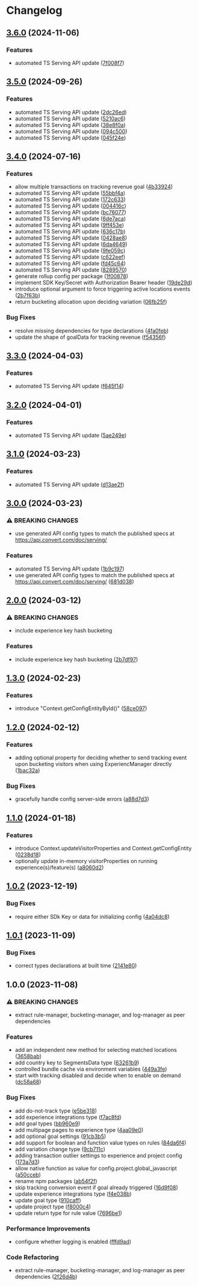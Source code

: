 # Changelog

## [3.6.0](https://github.com/convertcom/javascript-sdk/compare/js-sdk-types-v3.5.0...js-sdk-types-v3.6.0) (2024-11-06)


### Features

* automated TS Serving API update ([7f008f7](https://github.com/convertcom/javascript-sdk/commit/7f008f7adc4120632ab445444fa475a1f3d70807))

## [3.5.0](https://github.com/convertcom/javascript-sdk/compare/js-sdk-types-v3.4.0...js-sdk-types-v3.5.0) (2024-09-26)


### Features

* automated TS Serving API update ([2dc26ed](https://github.com/convertcom/javascript-sdk/commit/2dc26edbb0ef978c2bd17be0f1d3fc6c7816b65f))
* automated TS Serving API update ([5210ac6](https://github.com/convertcom/javascript-sdk/commit/5210ac62f80cc7a5c857638504fbef90c16355be))
* automated TS Serving API update ([38e8f0a](https://github.com/convertcom/javascript-sdk/commit/38e8f0a862e41a4153b0ddd4b4273f0194d99214))
* automated TS Serving API update ([094c500](https://github.com/convertcom/javascript-sdk/commit/094c500ac1c0832606744012eefcbe976f85323a))
* automated TS Serving API update ([045f24e](https://github.com/convertcom/javascript-sdk/commit/045f24e4f114448db36992ae2d937838964a5dc0))

## [3.4.0](https://github.com/convertcom/javascript-sdk/compare/js-sdk-types-v3.3.0...js-sdk-types-v3.4.0) (2024-07-16)


### Features

* allow multiple transactions on tracking revenue goal ([4b33924](https://github.com/convertcom/javascript-sdk/commit/4b339245c83a02897629292bb3e98ab7cdac4b61))
* automated TS Serving API update ([55bbf4a](https://github.com/convertcom/javascript-sdk/commit/55bbf4a7a3b9498ecc28e937a2cc3b89fadd3044))
* automated TS Serving API update ([172c633](https://github.com/convertcom/javascript-sdk/commit/172c63363a7fbb2cf8977ced162187c59a567204))
* automated TS Serving API update ([004416c](https://github.com/convertcom/javascript-sdk/commit/004416c17e338f028da0a552d82d99891252f345))
* automated TS Serving API update ([bc76077](https://github.com/convertcom/javascript-sdk/commit/bc7607742ca284cb74bfb3c111d220472ba0048b))
* automated TS Serving API update ([6de7aca](https://github.com/convertcom/javascript-sdk/commit/6de7aca3e6c04c1cbb00ca695a83f9486b21c620))
* automated TS Serving API update ([9ff453e](https://github.com/convertcom/javascript-sdk/commit/9ff453ed5c349ff4c6831ca78c78c71286cb4202))
* automated TS Serving API update ([636c17b](https://github.com/convertcom/javascript-sdk/commit/636c17b755ebca9f6b76bfca9baf8b1e5a7d6f74))
* automated TS Serving API update ([0428ae8](https://github.com/convertcom/javascript-sdk/commit/0428ae87ff2c8efe34859ed29591349144c9f44a))
* automated TS Serving API update ([6da4649](https://github.com/convertcom/javascript-sdk/commit/6da46494111d3e1774891c0d682675846fee4b49))
* automated TS Serving API update ([9fe059c](https://github.com/convertcom/javascript-sdk/commit/9fe059c601e84fd5ef77ec4fd6f5cde2235ed80f))
* automated TS Serving API update ([c622eef](https://github.com/convertcom/javascript-sdk/commit/c622eefdb278f9c4bc98cddaaa7c1d170b92e23f))
* automated TS Serving API update ([fd45c64](https://github.com/convertcom/javascript-sdk/commit/fd45c64dd96f5556cc7b73219dc2d593c30b017b))
* automated TS Serving API update ([8289570](https://github.com/convertcom/javascript-sdk/commit/8289570f5aef3b9b4217ea9ea775ae35ce19abd5))
* generate rollup config per package ([1f00878](https://github.com/convertcom/javascript-sdk/commit/1f008780cc716a697e1a80bb407159b783f88a9f))
* implement SDK Key/Secret with Authorization Bearer header ([19de29d](https://github.com/convertcom/javascript-sdk/commit/19de29d8961152ab26acdd51346b60248f664bf3))
* introduce optional argument to force triggering active locations events ([2b7f63b](https://github.com/convertcom/javascript-sdk/commit/2b7f63b69c29daf8fbbd806270552de044490a7d))
* return bucketing allocation upon deciding variation ([06fb25f](https://github.com/convertcom/javascript-sdk/commit/06fb25fb56477dfbd55e46af5d38dd53316cfdc9))


### Bug Fixes

* resolve missing dependencies for type declarations ([4fa0feb](https://github.com/convertcom/javascript-sdk/commit/4fa0feb2926acfc7ec82ec0b41c46b8f3753b7f1))
* update the shape of goalData for tracking revenue ([f54356f](https://github.com/convertcom/javascript-sdk/commit/f54356f2b76e2def36bf75d0f95c31134a2de74d))

## [3.3.0](https://github.com/convertcom/javascript-sdk/compare/js-sdk-types-v3.2.0...js-sdk-types-v3.3.0) (2024-04-03)


### Features

* automated TS Serving API update ([f645f14](https://github.com/convertcom/javascript-sdk/commit/f645f1470754d7d279f402dd84c91dc3984ac75e))

## [3.2.0](https://github.com/convertcom/javascript-sdk/compare/js-sdk-types-v3.1.0...js-sdk-types-v3.2.0) (2024-04-01)


### Features

* automated TS Serving API update ([5ae249e](https://github.com/convertcom/javascript-sdk/commit/5ae249ea395668997ed6f0c967f9e503ca2ab788))

## [3.1.0](https://github.com/convertcom/javascript-sdk/compare/js-sdk-types-v3.0.0...js-sdk-types-v3.1.0) (2024-03-23)


### Features

* automated TS Serving API update ([d13ae2f](https://github.com/convertcom/javascript-sdk/commit/d13ae2f72a571386989b535e471b857898938a50))

## [3.0.0](https://github.com/convertcom/javascript-sdk/compare/js-sdk-types-v2.0.0...js-sdk-types-v3.0.0) (2024-03-23)


### ⚠ BREAKING CHANGES

* use generated API config types to match the published specs at https://api.convert.com/doc/serving/

### Features

* automated TS Serving API update ([1b9c197](https://github.com/convertcom/javascript-sdk/commit/1b9c1978b5bb805540d2efd06d8d9ea129a71707))
* use generated API config types to match the published specs at https://api.convert.com/doc/serving/ ([681d038](https://github.com/convertcom/javascript-sdk/commit/681d03845c2d36e303930865275677e8a37faa15))

## [2.0.0](https://github.com/convertcom/javascript-sdk/compare/js-sdk-types-v1.3.0...js-sdk-types-v2.0.0) (2024-03-12)


### ⚠ BREAKING CHANGES

* include experience key hash bucketing

### Features

* include experience key hash bucketing ([2b7df97](https://github.com/convertcom/javascript-sdk/commit/2b7df976506666b9ef251563008c18a5a00ed7ff))

## [1.3.0](https://github.com/convertcom/javascript-sdk/compare/js-sdk-types-v1.2.0...js-sdk-types-v1.3.0) (2024-02-23)


### Features

* introduce "Context.getConfigEntityById()" ([58ce097](https://github.com/convertcom/javascript-sdk/commit/58ce097f0bf048825d010a7ccc93225854311380))

## [1.2.0](https://github.com/convertcom/javascript-sdk/compare/js-sdk-types-v1.1.0...js-sdk-types-v1.2.0) (2024-02-12)


### Features

* adding optional property for deciding whether to send tracking  event upon bucketing visitors when using ExperiencManager directly ([1bac32a](https://github.com/convertcom/javascript-sdk/commit/1bac32a2c38f15f47b4009aabec5a381c443ded9))


### Bug Fixes

* gracefully handle config server-side errors ([a88d7d3](https://github.com/convertcom/javascript-sdk/commit/a88d7d395d98c850b6af002237d3128f97cad89a))

## [1.1.0](https://github.com/convertcom/javascript-sdk/compare/js-sdk-types-v1.0.2...js-sdk-types-v1.1.0) (2024-01-18)


### Features

* introduce Context.updateVisitorProperties and Context.getConfigEntity ([0238d18](https://github.com/convertcom/javascript-sdk/commit/0238d18afa1699261c1acc30514931937dd430a1))
* optionally update in-memory visitorProperties on running experience(s)/feature(s) ([a8060d2](https://github.com/convertcom/javascript-sdk/commit/a8060d27b66d7aeb160b5cee740e6e716afcb688))

## [1.0.2](https://github.com/convertcom/javascript-sdk/compare/js-sdk-types-v1.0.1...js-sdk-types-v1.0.2) (2023-12-19)


### Bug Fixes

* require either SDk Key or data for initializing config ([4a04dc8](https://github.com/convertcom/javascript-sdk/commit/4a04dc80a226cc46b5e058ad30d3ee9ad5b2513c))

## [1.0.1](https://github.com/convertcom/javascript-sdk/compare/js-sdk-types-v1.0.0...js-sdk-types-v1.0.1) (2023-11-09)


### Bug Fixes

* correct types declarations at built time ([2141e80](https://github.com/convertcom/javascript-sdk/commit/2141e800049f9bcbf4641444b763443f196de146))

## 1.0.0 (2023-11-08)


### ⚠ BREAKING CHANGES

* extract rule-manager, bucketing-manager, and log-manager as peer dependencies

### Features

* add an independent new method for selecting matched locations ([3658bab](https://github.com/convertcom/javascript-sdk/commit/3658bab12960337a3c5fddd4b5e368b2d2736b5d))
* add country key to SegmentsData type ([63261b9](https://github.com/convertcom/javascript-sdk/commit/63261b96225a8d6aa4ebff3e040c64ca485fdd08))
* controlled bundle cache via environment variables ([449a3fe](https://github.com/convertcom/javascript-sdk/commit/449a3fe6a80f8cbaa2acf6aceb6c6b73eea387d3))
* start with tracking disabled and decide when to enable on demand ([dc58a68](https://github.com/convertcom/javascript-sdk/commit/dc58a68c4d1257e2093664a975a1d07609063da4))


### Bug Fixes

* add do-not-track type ([e5be318](https://github.com/convertcom/javascript-sdk/commit/e5be31824513df5c0214af5d667ca20b72577cdb))
* add experience integrations type ([f7ac8fd](https://github.com/convertcom/javascript-sdk/commit/f7ac8fd68f8fda78067a05f1cb41f6f203e8e36b))
* add goal types ([bb960e9](https://github.com/convertcom/javascript-sdk/commit/bb960e9bca12b871011967c46a5e84da7267fff4))
* add multipage pages to experience type ([4aa09e0](https://github.com/convertcom/javascript-sdk/commit/4aa09e0262cb766b07b22526d4668f73aba5b82f))
* add optional goal settings ([91cb3b5](https://github.com/convertcom/javascript-sdk/commit/91cb3b5ddf8580e065c8081cfa2757181ec7aefb))
* add support for boolean and function value types on rules ([84da6f4](https://github.com/convertcom/javascript-sdk/commit/84da6f46be18bdf27536100cc8f7d808feaf403f))
* add variation change type ([9cb711c](https://github.com/convertcom/javascript-sdk/commit/9cb711cdd4af84cb0ced2d191516354105190541))
* adding transaction outlier settings to experience and project config ([173a7d3](https://github.com/convertcom/javascript-sdk/commit/173a7d3715f59c44126f896de1150e1cac66df5b))
* allow native function as value for config.project.global_javascript ([a50cceb](https://github.com/convertcom/javascript-sdk/commit/a50cceb7b316116eb9044ff363e9f28ccdc0444b))
* rename npm packages ([ab54f2f](https://github.com/convertcom/javascript-sdk/commit/ab54f2ff6da4bb11caf28136117d871b48b262ef))
* skip tracking conversion event if goal already triggered ([16d9f08](https://github.com/convertcom/javascript-sdk/commit/16d9f08eae67923c3ae181e8d0c61ff0ad47acec))
* update experience integrations type ([f4e038b](https://github.com/convertcom/javascript-sdk/commit/f4e038b8b79d2057b64d107ddae132407d3ffc68))
* update goal type ([910caff](https://github.com/convertcom/javascript-sdk/commit/910caff59c63094031d1d2e85ccc978a963a107b))
* update project type ([f8000c4](https://github.com/convertcom/javascript-sdk/commit/f8000c492c82b265e826bb809477f030e6d6cc64))
* update return type for rule value ([7696be1](https://github.com/convertcom/javascript-sdk/commit/7696be160c47a9d4b0560f632d4bc49f75dc6dbe))


### Performance Improvements

* configure whether logging is enabled ([fffd9ad](https://github.com/convertcom/javascript-sdk/commit/fffd9ade05178bf5b42d11f1b0c462f94dae59c9))


### Code Refactoring

* extract rule-manager, bucketing-manager, and log-manager as peer dependencies ([2f26d4b](https://github.com/convertcom/javascript-sdk/commit/2f26d4be5cfe4ab8c8c499a2c2536368483ae74f))
